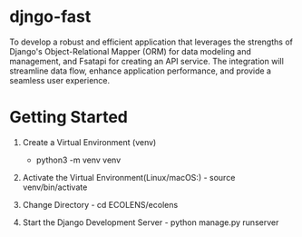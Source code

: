 # djngo-fast
To develop a robust and efficient application that leverages the strengths of Django's Object-Relational Mapper (ORM) for data modeling and management, and Fsatapi for creating an API service. The integration will streamline data flow, enhance application performance, and provide a seamless user experience.

# Getting Started
  1. Create a Virtual Environment (venv)
     - python3 -m venv venv
  
  2. Activate the Virtual Environment(Linux/macOS:)
    - source venv/bin/activate
  4.  Change Directory
    - cd ECOLENS/ecolens
  5. Start the Django Development Server
    - python manage.py runserver
  

  

